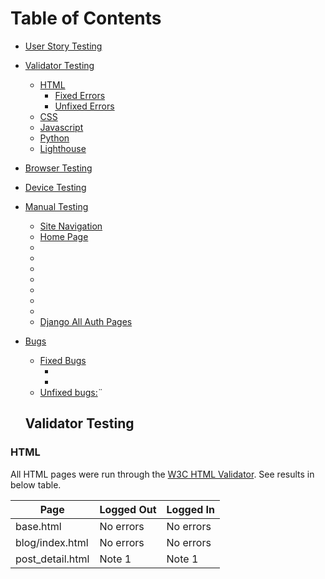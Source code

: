 # Table of Contents
- [User Story Testing](#user-story-testing)
- [Validator Testing](#validator-testing)
  * [HTML](#html)
    + [Fixed Errors](#fixed-errors)
    + [Unfixed Errors](#unfixed-errors)
  * [CSS](#css)
  * [Javascript](#javascript)
  * [Python](#python)
  * [Lighthouse](#lighthouse)
- [Browser Testing](#browser-testing)
- [Device Testing](#device-testing)
- [Manual Testing](#manual-testing)
  * [Site Navigation](#site-navigation)
  * [Home Page](#home-page)
  * [](#)
  * [](#r)
  * [](#)
  * [](#)
  * [](#)
  * [](#)
  * [](#)
  * [Django All Auth Pages](#django-all-auth-pages)
- [Bugs](#bugs)
  * [Fixed Bugs](#fixed-bugs)
    + [](#)
    + [](#)
  * [Unfixed bugs:](#unfixed-bugs-)¨


  ## Validator Testing

### HTML

All HTML pages were run through the [W3C HTML Validator](https://validator.w3.org/). See results in below table.

| Page                 | Logged Out | Logged In |
|----------------------|------------|-----------|
| base.html            | No errors  | No errors |
| blog/index.html      | No errors  | No errors |
| post_detail.html     | Note 1     | Note 1    |
